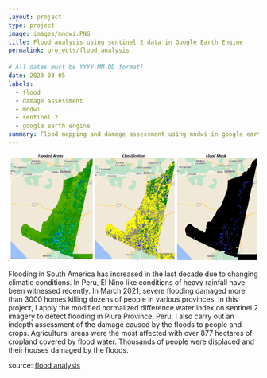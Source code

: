 ```yaml
---
layout: project
type: project
image: images/mndwi.PNG
title: Flood analysis using sentinel 2 data in Google Earth Engine
permalink: projects/flood_analysis

# All dates must be YYYY-MM-DD format!
date: 2023-03-05
labels:
  - flood
  - damage assessment
  - mndwi
  - sentinel 2
  - google earth engine
summary: Flood mapping and damage assessment using mndwi in google earth engine
---
```


 <img class="ui image" src="../images/combined_flood.PNG">


Flooding in South America has increased in the last decade due to changing climatic conditions. In Peru, El Nino like conditions of heavy rainfall have been witnessed recently. In March 2021, severe flooding damaged more than 3000 homes killing dozens of people in various provinces. In this project, I apply the modified normalized difference water index on sentinel 2 imagery to detect flooding in Piura Province, Peru. I also carry out an indepth assessment of the damage caused by the floods to people and crops. 
 Agricultural areas were the most affected with over 877 hectares of cropland covered by flood water. Thousands of people were displaced and their houses damaged by the floods.

source: <a href="https://github.com/japhethkimeu/flood_analysis"><i class="large github icon"></i>flood analysis</a>

